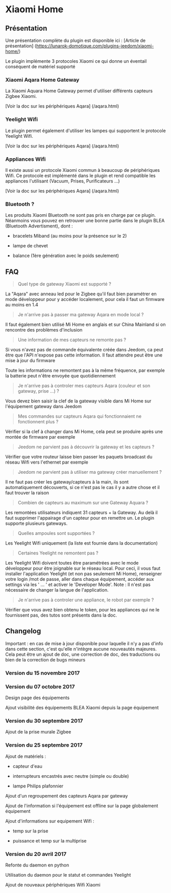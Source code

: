 # Xiaomi Home

## Présentation

Une présentation complète du plugin est disponible ici : [Article de présentation] (https://lunarok-domotique.com/plugins-jeedom/xiaomi-home/)

Le plugin implémente 3 protocoles Xiaomi ce qui donne un éventail conséquent de matériel supporté

### Xiaomi Aqara Home Gateway

La Xiaomi Aquara Home Gateway permet d'utiliser différents capteurs Zigbee Xiaomi.

[Voir la doc sur les périphériques Aqara] (/aqara.html)

### Yeelight Wifi

Le plugin permet également d'utiliser les lampes qui supportent le protocole Yeelight Wifi.

[Voir la doc sur les périphériques Aqara] (/aqara.html)

### Appliances Wifi

Il existe aussi un protocole Xiaomi commun à beaucoup de périphériques Wifi. Ce protocole est implémenté dans le plugin et rend compatible les appliances l'utilisant (Vacuum, Prises, Purificateurs ...)

[Voir la doc sur les périphériques Aqara] (/aqara.html)

### Bluetooth ?

Les produits Xiaomi Bluetooth ne sont pas pris en charge par ce plugin. Néanmoins vous pouvez en retrouver une bonne partie dans le plugin BLEA (Bluetooth Advertisment), dont :

* bracelets Miband (au moins pour la présence sur le 2)

* lampe de chevet

* balance (1ère génération avec le poids seulement)

## FAQ

>Quel type de gateway Xiaomi est supporté ?

La "Aqara" avec anneau led pour le Zigbee qu'il faut bien paramétrer en mode développeur pour y accéder localement, pour cela il faut un firmware au moins en 1.4


>Je n'arrive pas à passer ma gateway Aqara en mode local ?

Il faut également bien utilisé Mi Home en anglais et sur China Mainland si on rencontre des problèmes d'inclusion

>Une information de mes capteurs ne remonte pas ?

Si vous n'avez pas de commande équivalente créée dans Jeedom, ca peut être que l'API n'expose pas cette information. Il faut attendre peut être une mise à jour du firmware

Toute les informations ne remontent pas à la même fréquence, par exemple la batterie peut n'être envoyée que quotidiennement

>Je n'arrive pas à controler mes capteurs Aqara (couleur et son gateway, prise ...) ?

Vous devez bien saisir la clef de la gateway visible dans Mi Home sur l'équipement gateway dans Jeedom

>Mes commandes sur capteurs Aqara qui fonctionnaient ne fonctionnent plus ?

Vérifier si la clef à changer dans Mi Home, cela peut se produire après une montée de firmware par exemple

>Jeedom ne parvient pas à découvrir la gateway et les capteurs ?

Vérifier que votre routeur laisse bien passer les paquets broadcast du réseau Wifi vers l'ethernet par exemple

>Jeedom ne parvient pas à utiliser ma gateway créer manuellement ?

Il ne faut pas créer les gateway/capteurs à la main, ils sont automatiquement découverts, si ce n'est pas le cas il y a autre chose et il faut trouver la raison

>Combien de capteurs au maximum sur une Gateway Aquara ?

Les remontées utilisateurs indiquent 31 capteurs + la Gateway. Au delà il faut supprimer l'appairage d'un capteur pour en remettre un. Le plugin supporte plusieurs gateways.

>Quelles ampoules sont supportées ?

Les Yeelight Wifi uniquement (la liste est fournie dans la documentation)

>Certaines Yeelight ne remontent pas ?

Les Yeelight Wifi doivent toutes être paramétrées avec le mode développeur pour être joignable sur le réseau local.
Pour ceci, il vous faut installer l'application Yeelight (et non pas seulement Mi Home), renseigner votre login /mot de passe, aller dans chaque équipement, accéder aux settings via les ' ... ' et activer le 'Developer Mode'.
Note : Il n'est pas nécessaire de changer la langue de l'application.

>Je n'arrive pas à controler une appliance, le robot par exemple ?

Vérifier que vous avez bien obtenu le token, pour les appliances qui ne le fournissent pas, des tutos sont présents dans la doc.

## Changelog

Important : en cas de mise à jour disponible pour laquelle il n'y a pas d'info dans cette section, c'est qu'elle n'intègre aucune nouveautés majeures. Cela peut être un ajout de doc, une correction de doc, des traductions ou bien de la correction de bugs mineurs

### Version du 15 novembre 2017

### Version du 07 octobre 2017

Design page des équipements

Ajout visibilité des équipements BLEA Xiaomi depuis la page équipement

### Version du 30 septembre 2017

Ajout de la prise murale Zigbee

### Version du 25 septembre 2017

Ajout de matériels :

* capteur d'eau

* interrupteurs encastrés avec neutre (simple ou double)

* lampe Philips plafonnier


Ajout d'un regroupement des capteurs Aqara par gateway

Ajout de l'information si l'équipement est offline sur la page globalement équipement

Ajout d'informations sur equipement Wifi :

* temp sur la prise

* puissance et temp sur la multiprise

### Version du 20 avril 2017

Refonte du daemon en python

Utilisation du daemon pour le statut et commandes Yeelight

Ajout de nouveaux périphériques Wifi Xiaomi
